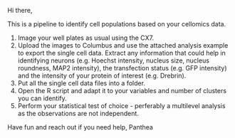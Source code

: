 Hi there, 

This is a pipeline to identify cell populations based on your cellomics data.

 1) Image your well plates as usual using the CX7.
 2) Upload the images to Columbus and use the attached analysis example to export the single cell data.
    Extract any information that could help in identifying neurons (e.g. Hoechst intensity, nucleus size, nucleus roundness, MAP2 intensity), 
    the transfection status (e.g. GFP intensity) and the intensity of your protein of interest (e.g. Drebrin).
 3) Put all the single cell data files into a folder.
 4) Open the R script and adapt it to your variables and number of clusters you can identify.
 5) Perform your statistical test of choice - perferably a multilevel analysis as the observations are not independent.

Have fun and reach out if you need help, 
Panthea

